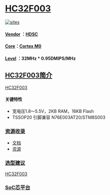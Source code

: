﻿# [HC32F003](https://github.com/sochub/HC32F003)

[![sites](http://182.61.61.133/link/resources/SoC.png)](http://www.SoC.Xin)

#### [Vendor](https://github.com/SoCXin/Vendor) ：[HDSC](https://www.hdsc.com.cn/)
#### [Core](https://github.com/SoCXin/Cortex)：[Cortex M0](https://github.com/sochub/CM0)
#### [Level](https://github.com/SoCXin/Level) ：32MHz * 0.95DMIPS/MHz

## [HC32F003简介](https://github.com/SoCXin/HC32F003/wiki)

[HC32F003](http://www.ti.com.cn/product/cn/HC32F003)

#### 关键特性

* 宽电压1.8～5.5V，2KB RAM，16KB Flash
* TSSOP20 引脚兼容 N76E003AT20/STM8S003

### [资源收录](https://github.com/SoCXin)

* [文档](docs/)
* [资源](src/)

### [选型建议](https://github.com/SoCXin)

[HC32F003](https://github.com/SoCXin/HC32F003)

###  [SoC芯平台](http://www.SoC.Xin)
